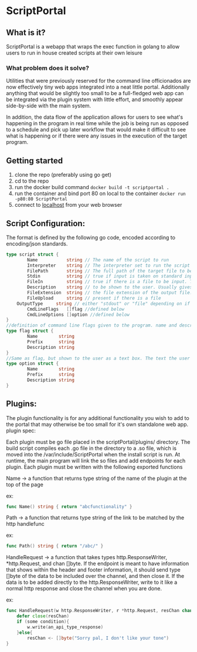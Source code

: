 # ScriptPortal

## What is it?
ScriptPortal is a webapp that wraps the exec function in golang to allow users to run in house created scripts at their own leisure

### What problem does it solve?
Utilities that were previously reserved for the command line officionados are now effectively tiny web apps integrated into a neat little portal. Additionally anything that would be slightly too small to be a full-fledged web app can be integrated via the plugin system with little effort, and smoothly appear side-by-side with the main system.  

In addition, the data flow of the application allows for users to see what's happening in the program in real time while the job is being run as opposed to a schedule and pick up later workflow that would make it difficult to see what is happening or if there were any issues in the execution of the target program. 

## Getting started
1. clone the repo (preferably using go get)
2. cd to the repo
3. run the docker build command ```docker build -t scriptportal .```
4. run the container and bind port 80 on local to the container ```docker run -p80:80 ScriptPortal```
5. connect to [localhost](http://localhost) from your web browser

## Script Configuration:
The format is defined by the following go code, encoded according to encoding/json standards. 
```go
type script struct {
        Name           string // The name of the script to run
        Interpreter    string // The interpreter set to run the script (optional if calling a binary file)
        FilePath       string // The full path of the target file to be run
        Stdin          string // true if input is taken on standard input. This will be accessed by the user as a text input box on the webpage for that script
        FileIn         string // true if there is a file to be input. The script must accept a -f flag followed by the path of the file to be input for FileIn to work properly. The name of the file uploaded will be changed to a randomly generated one and passed via -f argument to your script
        Description    string // to be shown to the user. Usually gives a short explanation of the inputs and outputs and why you may wish to run the script
        FileExtension  string // the file extension of the output file. There to set the mime type of the response. 
        FileUpload     string // present if there is a file 
	OutputType     string // either "stdout" or "file" depending on if the program writes to standard output(prefered) or in a file format that cannot be expressed via stdout
        CmdLineFlags   []flag //defined below
        CmdLineOptions []option //defined below
}
//definition of command line flags given to the program. name and description are shown to the user as well as a checkbox to indicate wether the option is there or not. prefix is the flag (including the dash) that is handed to the program as an argument
type flag struct {
        Name        string
        Prefix      string
        Description string
}
//Same as flag, but shown to the user as a text box. The text the user puts in is the next argument after the prefix argument when passed to the target script.
type option struct {
        Name        string
        Prefix      string
        Description string
}

```

## Plugins:
The plugin functionality is for any additional functionality you wish to add to the portal that may otherwise be too small for it's own standalone web app.
plugin spec:

Each plugin must be go file placed in the scriptPortal/plugins/ directory. The build script compiles each .go file in the directory to a .so file, which is moved into the /var/include/ScriptPortal when the install script is run. At runtime, the main program will link the so files and add endpoints for each plugin. Each plugin must be written with the following exported functions

Name -> a function that returns type string of the name of the plugin at the top of the page

ex: 
```go
func Name() string { return "abcfunctionality" }
```
Path -> a function that returns type string of the link to be matched by the http handlefunc

ex: 
```go	
func Path() string { return "/abc/" }
```
	
HandleRequest -> a function that takes types http.ResponseWriter, *http.Request, and chan []byte. If the endpoint is meant to have information that shows within the header and footer information, it should send type []byte of the data to be included over the channel, and then close it. If the data is to be added directly to the http.ResponseWriter, write to it like a normal http response and close the channel when you are done.

ex: 
```go
func HandleRequest(w http.ResponseWriter, r *http.Request, resChan chan []byte) {
	defer close(resChan)
	if (some condition){
		w.write(an_api_type_response)
	}else{
		resChan <- []byte("Sorry pal, I don't like your tone")
}
```
